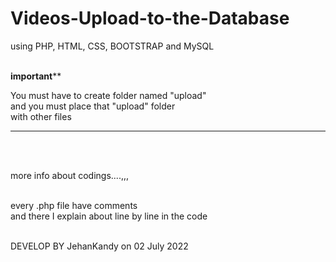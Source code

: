 # Videos-Upload-to-the-Database
using PHP, HTML, CSS, BOOTSTRAP and MySQL
<br><br>

****important******<br>

You must have to create folder named "upload"
<br>and you must place that "upload" folder <br>
with other files <br>

******************
<br><br>

more info about codings....,,,
<br><br>

every .php file have comments<br>
and there I explain about line by line in the code




<br>
DEVELOP BY JehanKandy on 02 July 2022
